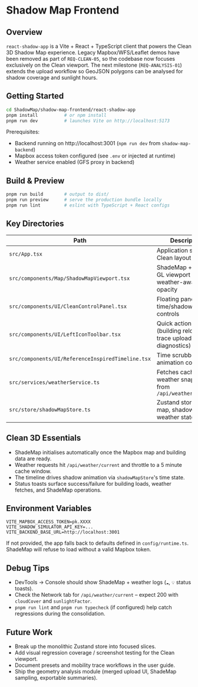 # Shadow Map Frontend

## Overview

`react-shadow-app` is a Vite + React + TypeScript client that powers the Clean 3D Shadow Map experience. Legacy Mapbox/WFS/Leaflet demos have been removed as part of `REQ-CLEAN-05`, so the codebase now focuses exclusively on the Clean viewport. The next milestone (`REQ-ANALYSIS-01`) extends the upload workflow so GeoJSON polygons can be analysed for shadow coverage and sunlight hours.

## Getting Started

```bash
cd ShadowMap/shadow-map-frontend/react-shadow-app
pnpm install          # or npm install
pnpm run dev          # launches Vite on http://localhost:5173
```

Prerequisites:
- Backend running on http://localhost:3001 (`npm run dev` from `shadow-map-backend`)
- Mapbox access token configured (see `.env` or injected at runtime)
- Weather service enabled (GFS proxy in backend)

## Build & Preview

```bash
pnpm run build        # output to dist/
pnpm run preview      # serve the production bundle locally
pnpm run lint         # eslint with TypeScript + React configs
```

## Key Directories

| Path | Description |
| --- | --- |
| `src/App.tsx` | Application shell + Clean layout framing |
| `src/components/Map/ShadowMapViewport.tsx` | ShadeMap + Mapbox GL viewport with weather-aware opacity |
| `src/components/UI/CleanControlPanel.tsx` | Floating panel for time/shadow/style controls |
| `src/components/UI/LeftIconToolbar.tsx` | Quick actions (building reload, trace upload, diagnostics) |
| `src/components/UI/ReferenceInspiredTimeline.tsx` | Time scrubber + animation controls |
| `src/services/weatherService.ts` | Fetches cached weather snapshots from `/api/weather/current` |
| `src/store/shadowMapStore.ts` | Zustand store for map, shadow, and weather state |

## Clean 3D Essentials

- ShadeMap initialises automatically once the Mapbox map and building data are ready.
- Weather requests hit `/api/weather/current` and throttle to a 5 minute cache window.
- The timeline drives shadow animation via `shadowMapStore`'s time state.
- Status toasts surface success/failure for building loads, weather fetches, and ShadeMap operations.

## Environment Variables

```
VITE_MAPBOX_ACCESS_TOKEN=pk.XXXX
VITE_SHADOW_SIMULATOR_API_KEY=...
VITE_BACKEND_BASE_URL=http://localhost:3001
```

If not provided, the app falls back to defaults defined in `config/runtime.ts`. ShadeMap will refuse to load without a valid Mapbox token.

## Debug Tips

- DevTools → Console should show ShadeMap + weather logs (`☁️`, `💡` status toasts).
- Check the Network tab for `/api/weather/current` – expect 200 with `cloudCover` and `sunlightFactor`.
- `pnpm run lint` and `pnpm run typecheck` (if configured) help catch regressions during the consolidation.

## Future Work

- Break up the monolithic Zustand store into focused slices.
- Add visual regression coverage / screenshot testing for the Clean viewport.
- Document presets and mobility trace workflows in the user guide.
- Ship the geometry analysis module (merged upload UI, ShadeMap sampling, exportable summaries).
